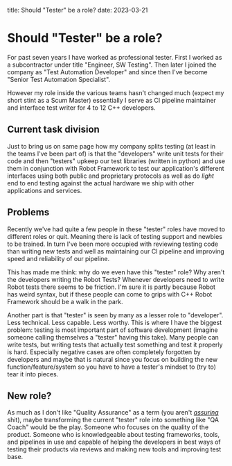title: Should "Tester" be a role?
date: 2023-03-21
# Should "Tester" be a role?

For past seven years I have worked as professional tester. First I worked as a subcontractor under title "Engineer, SW Testing". Then later I joined the company as "Test Automation Developer" and since then I've become "Senior Test Automation Specialist".

However my role inside the various teams hasn't changed much (expect my short stint as a Scum Master) essentially I serve as CI pipeline maintainer and interface test writer for 4 to 12 C++ developers.

## Current task division

Just to bring us on same page how my company splits testing (at least in the teams I've been part of) is that the "developers" write unit tests for their code and then "testers" upkeep our test libraries (written in python) and use them in conjunction with Robot Framework to test our application's different interfaces using both public and proprietary protocols as well as do _light_ end to end testing against the actual hardware we ship with other applications and services.

## Problems

Recently we've had quite a few people in these "tester" roles have moved to different roles or quit. Meaning there is lack of testing support and newbies to be trained. In turn I've been more occupied with reviewing testing code than writing new tests and well as maintaining our CI pipeline and improving speed and reliability of our pipeline.

This has made me think: why do we even have this "tester" role? Why aren't the developers writing the Robot Tests? Whenever developers need to write Robot tests there seems to be friction. I'm sure it is partly because Robot has weird syntax, but if these people can come to grips with C++ Robot Framework should be a walk in the park.

Another part is that "tester" is seen by many as a lesser role to "developer". Less technical. Less capable. Less worthy. This is where I have the biggest problem: testing is most important part of software development (imagine someone calling themselves a "tester" having this take). Many people can write tests, but writing tests that actually test something and test it properly is hard. Especially negative cases are often completely forgotten by developers and maybe that is natural since you focus on building the new function/feature/system so you have to have a tester's mindset to (try to) tear it into pieces.

## New role?

As much as I don't like "Quality Assurance" as a term (you aren't [_assuring_][1] shit), maybe transforming the current "tester" role into something like "QA Coach" would be the play. Someone who focuses on the quality of the product. Someone who is knowledgeable about testing frameworks, tools, and pipelines in use and capable of helping the developers in best ways of testing their products via reviews and making new tools and improving test base.


[1]: https://www.merriam-webster.com/dictionary/assure "to make sure or certain"
